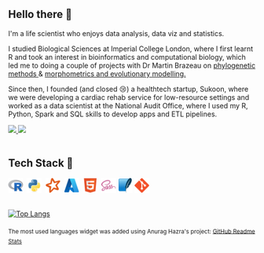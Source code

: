 ## Hello there 👋

I'm a life scientist who enjoys data analysis, data viz and statistics.

I studied Biological Sciences at Imperial College London, where I first learnt R and took an interest in bioinformatics and computational biology, which led me to doing a couple of projects with Dr Martin Brazeau on 
<a href="https://github.com/akhileshsivaraman/Morphological-Character-Hierarchies">
   phylogenetic methods
</a> & <a href="https://github.com/akhileshsivaraman/VFE">
   morphometrics and evolutionary modelling.
</a>

Since then, I founded (and closed :cry:) a healthtech startup, Sukoon, where we were developing a cardiac rehab service for low-resource settings and worked as a data scientist at the National Audit Office, where I used my R, Python, Spark and SQL skills to develop apps and ETL pipelines.

<div>
  <a href="https://www.linkedin.com/in/akhilesh-sivaraman/">
    <img src="https://img.shields.io/badge/LinkedIn-blue?logo=linkedin&logoColor=white"/>
  </a>
  <a href="https://www.upwork.com/freelancers/~0154f90896d87d3878/">
    <img src="https://img.shields.io/badge/Upwork-success?logo=upwork&logoColor=white"/>
  </a>
</div>

<br>


## Tech Stack 🧰
<div>
  <img src="https://github.com/devicons/devicon/blob/master/icons/r/r-original.svg" title="R" alt="R programming language" width="30" height="30"/>&nbsp;
  <img src="https://github.com/devicons/devicon/blob/master/icons/python/python-original.svg" title="Python" alt="Python" width="30" height="30"/>&nbsp;
   <img src="https://github.com/devicons/devicon/blob/master/icons/apachespark/apachespark-original.svg" title="Spark" width="30" height="30"/>&nbsp;
   <img src="https://github.com/devicons/devicon/blob/master/icons/azure/azure-original.svg" title="Azure" alt="Azure" width="30" height="30"/>&nbsp;
  <img src="https://github.com/devicons/devicon/blob/master/icons/html5/html5-original.svg" title="HTML5" alt="HTML5" width="30" height="30"/>&nbsp;
  <img src="https://github.com/devicons/devicon/blob/master/icons/sass/sass-original.svg" title="Sass" alt="Sass" width="30" height="30"/>
  <img src="https://github.com/devicons/devicon/blob/master/icons/sqlite/sqlite-original.svg" title="SQLite" alt="SQLite" width="30" height="30"/>
  <img src="https://github.com/devicons/devicon/blob/master/icons/git/git-original.svg" title="Git" alt="Git" width="30" height="30"/>
</div>

<br>

[![Top Langs](https://github-readme-stats.vercel.app/api/top-langs/?username=akhileshsivaraman&hide=html&layout=compact&card_width=400px&theme=vue)](https://github.com/akhileshsivaraman/github-readme-stats)


<sub>
  The most used languages widget was added using Anurag Hazra's project: 
  <a href="https://github.com/anuraghazra/github-readme-stats">
    GitHub Readme Stats
  </a>
</sub>

<!--
**akhileshsivaraman/akhileshsivaraman** is a ✨ _special_ ✨ repository because its `README.md` (this file) appears on your GitHub profile.

Here are some ideas to get you started:

- 🔭 I’m currently working on ...
- 🌱 I’m currently learning ...
- 👯 I’m looking to collaborate on ...
- 🤔 I’m looking for help with ...
- 💬 Ask me about ...
- 📫 How to reach me: ...
- 😄 Pronouns: ...
- ⚡ Fun fact: ...
-->
